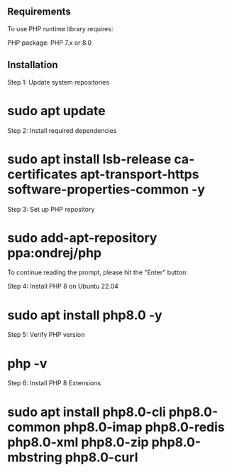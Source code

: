 ## Requirements
To use PHP runtime library requires:

PHP package: PHP 7.x or 8.0


## Installation
Step 1: Update system repositories
# sudo apt update

Step 2: Install required dependencies
# sudo apt install lsb-release ca-certificates apt-transport-https software-properties-common -y

Step 3: Set up PHP repository
#  sudo add-apt-repository ppa:ondrej/php

To continue reading the prompt, please hit the "Enter" button:

Step 4: Install PHP 8 on Ubuntu 22.04
# sudo apt install php8.0 -y

Step 5: Verify PHP version
# php -v

Step 6: Install PHP 8 Extensions
# sudo apt install php8.0-cli php8.0-common php8.0-imap php8.0-redis php8.0-xml php8.0-zip php8.0-mbstring php8.0-curl